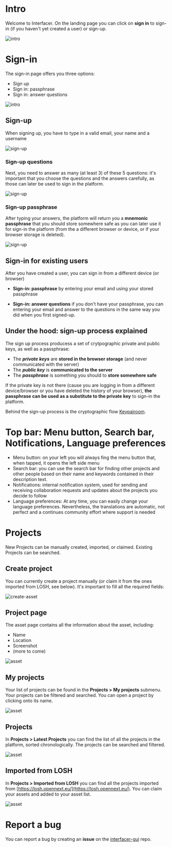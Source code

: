 <!--- Future manual, page by page	
[](../_media/examples/zencode_cookbook/credential/credentialAnyoneVerifyProof.zen ':include :type=code gherkin')
![Alice in Wonderland](../_media/images/alice_with_cards-sm.jpg) 
 --->

# Intro

Welcome to Interfacer. 
On the landing page you can click on **sign in** to sign-in (if you haven't yet created a user) or sign-up.

![intro](../../_media/user-manual/screenshot_nru/nru_.png) 



# Sign-in

The sign-in page offers you three options: 
 - Sign up
 - Sign in: passphrase 
 - Sign in: answer questions

![intro](../../_media/user-manual/screenshot_nru/nru_/sign_in.png)


## Sign-up 

When signing up, you have to type in a valid email, your name and a username

![sign-up](../../_media/user-manual/screenshot_nru/nru_/sign_up.png)

### Sign-up questions

Next, you need to answer as many (at least 3) of these 5 questions: it's important that you choose the questions and the answers carefully, as those can later be used to sign in the platform.

![sign-up](../../_media/user-manual/screenshot_nru/nru_/sign_up_challenges.png)


### Sign-up passphrase

After typing your answers, the platform will return you a **mnemonic passphrase** that you should store somewhere safe as you can later use it for sign-in the platform (from the a different browser or device, or if your browser storage is deleted).

![sign-up](../../_media/user-manual/screenshot_nru/nru_/sign_up_passphrase.png)

## Sign-in for existing users

After you have created a user, you can sign in from a different device (or browser) 

- **Sign-in: passphrase** by entering your email and using your stored passphrase 

- **Sign-in: answer questions** if you don't have your passphrase, you can entering your email and answer to the questions in the same way you did when you first signed-up.

## Under the hood: sign-up process explained

The sign up process producess a set of crytpographic private and public keys, as well as a passphrase:
- The ***private keys*** are **stored in the browser storage** (and never communicated with the server)
- The ***public key*** is **communicated to the server**
- The ***passphrase*** is something you should to **store somewhere safe**

If the private key is not there (cause you are logging in from a different device/browser or you have deleted the history of your browser), **the passphrase can be used as a substitute to the private key** to sign-in the platform.

Behind the sign-up process is the cryptographic flow [Keypairoom](https://github.com/dyne/keypairoom/).


# Top bar: Menu button, Search bar, Notifications, Language preferences

- Menu button: on your left you will always fing the menu button that, when tapped, it opens the left side menu
- Search bar: you can use the search bar for finding other projects and other people based on their name and keywords contained in their description text.
- Notifications: internal notification system, used for sending and receiving collaboration requests and updates about the projects you decide to follow
- Language preferences: At any time, you can easily change your language preferences. Nevertheless, the translations are automatic, not perfect and a continues community effort where support is needed


# Projects

New Projects can be manually created, imported, or claimed. Existing Projects can be searched. 

## Create project

You can currently create a project manually (or claim it from the ones imported from LOSH, see below). It's important to fill all the required fields:

![create-asset](../../_media/user-manual/screenshot_ru/create_asset.png)

## Project page 

The asset page contains all the information about the asset, including: 
 - Name
 - Location
 - Screenshot
 - (more to come)

![asset](../../_media/user-manual/screenshot_ru/asset/061P0XBBP4CXZ3A9T57QA3ZJ9M.png)


## My projects

Your list of projects can be found in the **Projects > My projects** submenu. Your projects can be filtered and searched. You can open a project by clicking onto its name.

![asset](../../_media/user-manual/screenshot_ru/profile/my_profile.png)


## Projects

In **Projects > Latest Projects** you can find the list of all the projects in the platform, sorted chronologically. The projects can be searched and filtered.

![asset](../../_media/user-manual/screenshot_ru/assets.png)

## Imported from LOSH

In **Projects > Imported from LOSH** you can find all the projects imported from [https://losh.opennext.eu/](https://losh.opennext.eu/). You can claim your assets and added to your asset list.

![asset](../../_media/user-manual/screenshot_ru/resources.png)


# Report a bug

You can report a bug by creating an **issue** on the [interfacer-gui](https://github.com/dyne/interfacer-gui/issues/new) repo.


